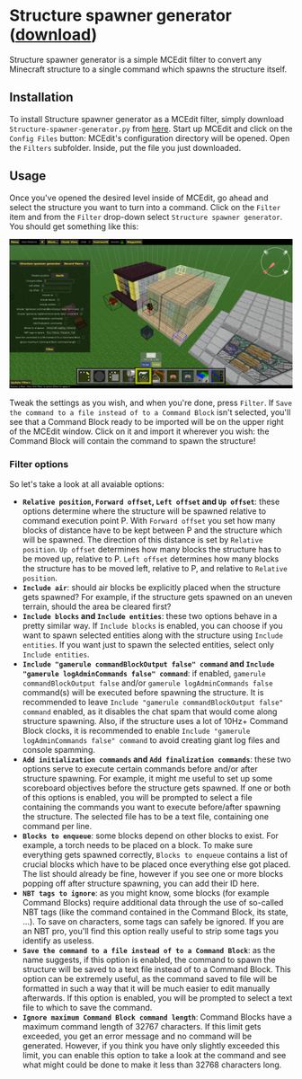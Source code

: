 # Structure spawner generator ([download](https://github.com/xMamo/Structure-spawner-generator/releases/latest)) #
Structure spawner generator is a simple MCEdit filter to convert any Minecraft
structure to a single command which spawns the structure itself.


## Installation ##
To install Structure spawner generator as a MCEdit filter, simply download
`Structure-spawner-generator.py` from
[here](https://github.com/xMamo/Structure-spawner-generator/releases/latest).
Start up MCEdit and click on the `Config Files` button: MCEdit's configuration
directory will be opened. Open the `Filters` subfolder. Inside, put the file you
just downloaded.


## Usage ##
Once you've opened the desired level inside of MCEdit, go ahead and select the
structure you want to turn into a command. Click on the `Filter` item and from
the `Filter` drop-down select `Structure spawner generator`. You should get
something like this:

![Filter overview](https://raw.githubusercontent.com/xMamo/Structure-spawner-generator/master/filter_overview.png)

Tweak the settings as you wish, and when you're done, press `Filter`. If
`Save the command to a file instead of to a Command Block` isn't selected,
you'll see that a Command Block ready to be imported will be on the upper right
of the MCEdit window. Click on it and import it wherever you wish: the Command
Block will contain the command to spawn the structure!


### Filter options ###
So let's take a look at all avaiable options:
 - **`Relative position`, `Forward offset`, `Left offset` and `Up offset`**:
   these options determine where the structure will be spawned relative to
   command execution point P. With `Forward offset` you set how many blocks of
   distance have to be kept between P and the structure which will be spawned.
   The direction of this distance is set by `Relative position`. `Up offset`
   determines how many blocks the structure has to be moved up, relative to P.
   `Left offset` determines how many blocks the structure has to be moved left,
   relative to P, and relative to `Relative position`.
 - **`Include air`**: should air blocks be explicitly placed when the structure
   gets spawned? For example, if the structure gets spawned on an uneven
   terrain, should the area be cleared first?
 - **`Include blocks` and `Include entities`**: these two options behave in a
   pretty similar way. If `Include blocks` is enabled, you can choose if you
   want to spawn selected entities along with the structure using `Include
   entities`. If you want just to spawn the selected entities, select only
   `Include entities`.
 - **`Include "gamerule commandBlockOutput false" command` and `Include
   "gamerule logAdminCommands false" command`**: if enabled, `gamerule
   commandBlockOutput false` and/or `gamerule logAdminCommands false` command(s)
   will be executed before spawning the structure. It is recommended to leave
   `Include "gamerule commandBlockOutput false" command` enabled, as it disables
   the chat spam that would come along structure spawning. Also, if the
   structure uses a lot of 10Hz+ Command Block clocks, it is recommended to
   enable `Include "gamerule logAdminCommands false" command` to avoid creating
   giant log files and console spamming.
 - **`Add initialization commands` and `Add finalization commands`**: these two
   options serve to execute certain commands before and/or after structure
   spawning. For example, it might me useful to set up some scoreboard
   objectives before the structure gets spawned. If one or both of this options
   is enabled, you will be prompted to select a file containing the commands you
   want to execute before/after spawning the structure. The selected file has to
   be a text file, containing one command per line.
 - **`Blocks to enqueue`**: some blocks depend on other blocks to exist. For
   example, a torch needs to be placed on a block. To make sure everything gets
   spawned correctly, `Blocks to enqueue` contains a list of crucial blocks
   which have to be placed once everything else got placed. The list should
   already be fine, however if you see one or more blocks popping off after
   structure spawning, you can add their ID here.
 - **`NBT tags to ignore`**: as you might know, some blocks (for example Command
   Blocks) require additional data through the use of so-called NBT tags (like
   the command contained in the Command Block, its state, ...). To save on
   characters, some tags can safely be ignored. If you are an NBT pro, you'll
   find this option really useful to strip some tags you identify as useless.
 - **`Save the command to a file instead of to a Command Block`**: as the name
   suggests, if this option is enabled, the command to spawn the structure will
   be saved to a text file instead of to a Command Block. This option can be
   extremely useful, as the command saved to file will be formatted in such a
   way that it will be much easier to edit manually afterwards. If this option
   is enabled, you will be prompted to select a text file to which to save the
   command.
 - **`Ignore maximum Command Block command length`**: Command Blocks have a
   maximum command length of 32767 characters. If this limit gets exceeded, you
   get an error message and no command will be generated. However, if you think
   you have only slightly exceeded this limit, you can enable this option to
   take a look at the command and see what might could be done to make it
   less than 32768 characters long.
